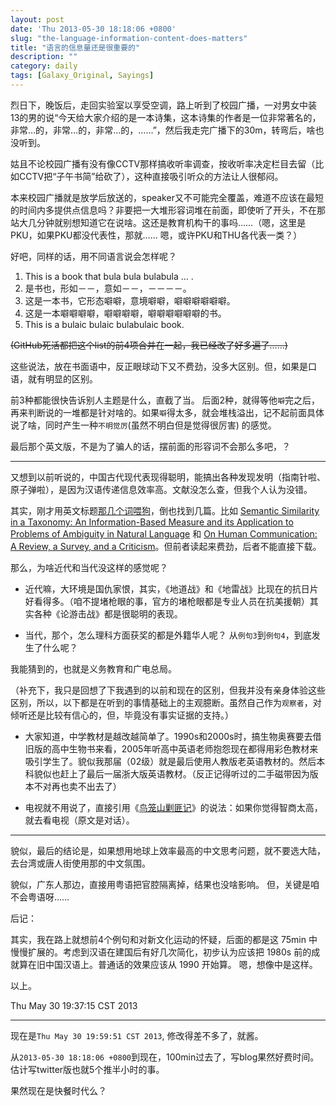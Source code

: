 ```yaml
---
layout: post
date: 'Thu 2013-05-30 18:18:06 +0800'
slug: "the-language-information-content-does-matters"
title: "语言的信息量还是很重要的"
description: ""
category: daily
tags: [Galaxy_Original, Sayings]
---
```


烈日下，晚饭后，走回实验室以享受空调，路上听到了校园广播，一对男女中装13的男的说“今天给大家介绍的是一本诗集，这本诗集的作者是一位非常著名的，非常…的，非常…的，非常…的，……”，然后我走完广播下的30m，转弯后，啥也没听到。

姑且不论校园广播有没有像CCTV那样搞收听率调查，按收听率决定栏目去留（比如CCTV把“子午书简”给砍了），这种直接吸引听众的方法让人很郁闷。

本来校园广播就是放学后放送的，speaker又不可能完全覆盖，难道不应该在最短的时间内多提供点信息吗？非要把一大堆形容词堆在前面，即使听了开头，不在那站大几分钟就别想知道它在说啥。这还是教育机构干的事吗……（嗯，这里是PKU，如果PKU都没代表性，那就…… 嗯，或许PKU和THU各代表一类？）

好吧，同样的话，用不同语言说会怎样呢？

1.  This is a book that bula bula bulabula … . &nbsp;
2.  是书也，形如－－，意如－－，－－－－。 &nbsp;
3.  这是一本书，它形态噼噼，意境噼噼，噼噼噼噼噼噼。 &nbsp;
4.  这是一本噼噼噼噼，噼噼噼噼，噼噼噼噼噼噼的书。 &nbsp;
5.  This is a bulaic bulaic bulabulaic book.

~~(GitHub死活都把这个list的前4项合并在一起，我已经改了好多遍了……)~~

这些说法，放在书面语中，反正眼球动下又不费劲，没多大区别。但，如果是口语，就有明显的区别。

前3种都能很快告诉别人主题是什么，直截了当。
后面2种，就得等他`噼`完之后，再来判断说的一堆都是针对啥的。如果`噼`得太多，就会堆栈溢出，记不起前面具体说了啥，同时产生一种`不明觉厉`(虽然不明白但是觉得很厉害) 的感觉。

最后那个英文版，不是为了骗人的话，摆前面的形容词不会那么多吧，？

----

又想到以前听说的，中国古代现代表现得聪明，能搞出各种发现发明（指南针啦、原子弹啦），是因为汉语传递信息效率高。文献没怎么查，但我个人认为没错。

  其实，刚才用英文标题[那几个词喂狗](https://www.google.com/search?client=safari&rls=en&q=the+language+information+content&ie=UTF-8&oe=UTF-8)，倒也找到几篇。比如 [Semantic Similarity in a Taxonomy: An Information-Based Measure and its Application to Problems of Ambiguity in Natural Language](http://arxiv.org/abs/1105.5444) 和 [On Human Communication: A Review, a Survey, and a Criticism](http://www.eric.ed.gov/ERICWebPortal/search/detailmini.jsp?_nfpb=true&_&ERICExtSearch_SearchValue_0=ED053625&ERICExtSearch_SearchType_0=no&accno=ED053625)。但前者读起来费劲，后者不能直接下载。

那么，为啥近代和当代没这样的感觉呢？

* 近代嘛，大环境是国仇家恨，其实，《地道战》和《地雷战》比现在的抗日片好看得多。（咱不提堵枪眼的事，官方的堵枪眼都是专业人员在抗美援朝）其实各种《论游击战》都是很聪明的表现。

* 当代，那个，怎么理科方面获奖的都是外籍华人呢？
从`例句3`到`例句4`，到底发生了什么呢？

我能猜到的，也就是义务教育和广电总局。

（补充下，我只是回想了下我遇到的以前和现在的区别，但我并没有亲身体验这些区别，所以，以下都是在听到的事情基础上的主观臆断。虽然自己作为`观察者`，对倾听还是比较有信心的，但，毕竟没有事实证据的支持。）

* 大家知道，中学教材是越改越简单了。1990s和2000s时，搞生物奥赛要去借旧版的高中生物书来看，2005年听高中英语老师抱怨现在都得用彩色教材来吸引学生了。貌似我那届（02级）就是最后使用人教版老英语教材的。然后本科貌似也赶上了最后一届浙大版英语教材。（反正记得听过的二手磁带因为版本不对再也卖不出去了）

* 电视就不用说了，直接引用《[鸟笼山剿匪记](http://www.awflasher.com/blog/archives/436)》的说法：如果你觉得智商太高，就去看电视（原文是对话）。

----

貌似，最后的结论是，如果想用地球上效率最高的中文思考问题，就不要选大陆，去台湾或唐人街使用那的中文氛围。

貌似，广东人那边，直接用粤语把官腔隔离掉，结果也没啥影响。
但，关键是咱不会粤语呀……


后记：

其实，我在路上就想前4个例句和对新文化运动的怀疑，后面的都是这 75min 中慢慢扩展的。考虑到汉语在建国后有好几次简化，初步认为应该把 1980s 前的成就算在旧中国汉语上。普通话的效果应该从 1990 开始算。
嗯，想像中是这样。

以上。

Thu May 30 19:37:15 CST 2013

----

现在是`Thu May 30 19:59:51 CST 2013`, 修改得差不多了，就酱。

从`2013-05-30 18:18:06 +0800`到现在，100min过去了，写blog果然好费时间。
估计写twitter版也就5个推半小时的事。

果然现在是快餐时代么？
